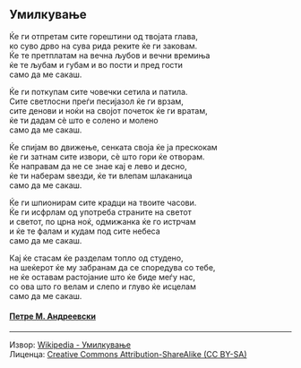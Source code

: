 ## Умилкување 

Ќе ги отпретам сите горештини од твојата глава,\
ко суво дрво на сува рида реките ќе ги заковам.\
Ќе те претплатам на вечна љубов и вечни времиња\
ќе те љубам и губам и во пости и пред гости\
само да ме сакаш.

Ќе ги поткупам сите човечки сетила и патила.\
Сите светлосни преѓи песијазол ќе ги врзам,\
сите денови и ноќи на својот почеток ќе ги вратам,\
ќе ти дадам сè што е солено и молено\
само да ме сакаш.

Ќе спијам во движење, сенката своја ќе ја прескокам\
ќе ги затнам сите извори, сè што гори ќе отворам.\
Ќе направам да не се знае кај е лево и десно,\
ќе ти наберам ѕвезди, ќе ти влепам шлаканица\
само да ме сакаш. 

Ќе ги шпионирам сите крадци на твоите часови.\
Ќе ги исфрлам од употреба страните на светот\
и светот, по црна ноќ, одмижанка ќе го истрчам\
и ќе те фалам и кудам под сите небеса\
само да ме сакаш.

Кај ќе стасам ќе разделам топло од студено,\
на шеќерот ќе му забранам да се споредува со тебе,\
не ќе оставам растојание што ќе биде меѓу нас,\
со ова што го велам и слепо и глуво ќе исцелам\
само да ме сакаш.

#### [Петре М. Андреевски](https://mk.wikipedia.org/wiki/%D0%9F%D0%B5%D1%82%D1%80%D0%B5_%D0%9C._%D0%90%D0%BD%D0%B4%D1%80%D0%B5%D0%B5%D0%B2%D1%81%D0%BA%D0%B8)

---

Извор: [Wikipedia - Умилкување](https://mk.wikipedia.org/wiki/%D0%A3%D0%BC%D0%B8%D0%BB%D0%BA%D1%83%D0%B2%D0%B0%D1%9A%D0%B5)\
Лиценца: [Creative Commons Attribution-ShareAlike (CC BY-SA)](https://creativecommons.org/licenses/by-sa/4.0/deed.en)